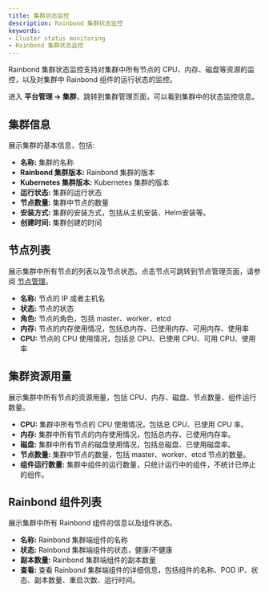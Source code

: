 ```yaml
---
title: 集群状态监控
description: Rainbond 集群状态监控
keywords:
- Cluster status monitoring
- Rainbond 集群状态监控
---
```


Rainbond 集群状态监控支持对集群中所有节点的 CPU、内存、磁盘等资源的监控，以及对集群中 Rainbond 组件的运行状态的监控。

进入 **平台管理 -> 集群**，跳转到集群管理页面，可以看到集群中的状态监控信息。

## 集群信息

展示集群的基本信息，包括:

* **名称:** 集群的名称
* **Rainbond 集群版本:** Rainbond 集群的版本
* **Kubernetes 集群版本:** Kubernetes 集群的版本
* **运行状态:** 集群的运行状态
* **节点数量:** 集群中节点的数量
* **安装方式:** 集群的安装方式，包括从主机安装、Helm安装等。
* **创建时间:** 集群创建的时间

## 节点列表

展示集群中所有节点的列表以及节点状态。点击节点可跳转到节点管理页面，请参阅 [节点管理](./nodes)。

* **名称:** 节点的 IP 或者主机名
* **状态:** 节点的状态
* **角色:** 节点的角色，包括 master、worker、etcd
* **内存:** 节点的内存使用情况，包括总内存、已使用内存、可用内存、使用率
* **CPU:** 节点的 CPU 使用情况，包括总 CPU、已使用 CPU、可用 CPU、使用率

## 集群资源用量

展示集群中所有节点的资源用量，包括 CPU、内存、磁盘、节点数量、组件运行数量。

* **CPU:** 集群中所有节点的 CPU 使用情况，包括总 CPU、已使用 CPU 率。
* **内存:** 集群中所有节点的内存使用情况，包括总内存、已使用内存率。
* **磁盘:** 集群中所有节点的磁盘使用情况，包括总磁盘、已使用磁盘率。
* **节点数量:** 集群中节点的数量，包括 master、worker、etcd 节点的数量。
* **组件运行数量:** 集群中组件的运行数量，只统计运行中的组件，不统计已停止的组件。

## Rainbond 组件列表

展示集群中所有 Rainbond 组件的信息以及组件状态。

* **名称:** Rainbond 集群端组件的名称
* **状态:** Rainbond 集群端组件的状态，健康/不健康
* **副本数量:** Rainbond 集群端组件的副本数量
* **查看:** 查看 Rainbond 集群端组件的详细信息，包括组件的名称、POD IP、状态、副本数量、重启次数、运行时间。